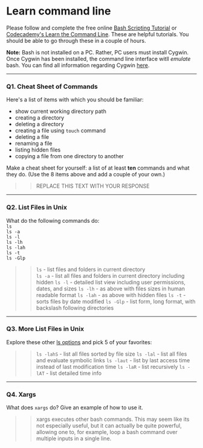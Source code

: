 # Learn command line

Please follow and complete the free online [Bash Scripting Tutorial](https://ryanstutorials.net/bash-scripting-tutorial/) or [Codecademy's Learn the Command Line](https://www.codecademy.com/learn/learn-the-command-line). These are helpful tutorials. You should be able to go through these in a couple of hours.

**Note:** Bash is not installed on a PC. Rather, PC users must install Cygwin. Once Cygwin has been installed, the command line interface witll _emulate_ bash. You can find all information regarding Cygwin [here](https://www.cygwin.com/).

---

### Q1.  Cheat Sheet of Commands  

Here's a list of items with which you should be familiar:  
* show current working directory path
* creating a directory
* deleting a directory
* creating a file using `touch` command
* deleting a file
* renaming a file
* listing hidden files
* copying a file from one directory to another

Make a cheat sheet for yourself: a list of at least **ten** commands and what they do.  (Use the 8 items above and add a couple of your own.)  

> > REPLACE THIS TEXT WITH YOUR RESPONSE

---

### Q2.  List Files in Unix   

What do the following commands do:  
`ls`  
`ls -a`  
`ls -l`  
`ls -lh`  
`ls -lah`  
`ls -t`  
`ls -Glp`  

>> `ls`  - list files and folders in current directory  
>> `ls -a` - list all files and folders in current directory including hidden
>> `ls -l` - detailed list view including user permissions, dates, and sizes
>> `ls -lh` - as above with files sizes in human readable format
>> `ls -lah`  - as above with hidden files
>> `ls -t` - sorts files by date modified
>> `ls -Glp` - list form, long format, with backslash following directories


---

### Q3.  More List Files in Unix  

Explore these other [ls options](http://www.techonthenet.com/unix/basic/ls.php) and pick 5 of your favorites:

>> `ls -lahS` - list all files sorted by file size
>> `ls -lal` - list all files and evaluate symbolic links
>> `ls -laut` - list by last access time instead of last modification time
>> `ls -laR` - list recursively
>> `ls -lAT` - list detailed time info

---

### Q4.  Xargs   

What does `xargs` do? Give an example of how to use it.

>> xargs executes other bash commands.  This may seem like its not especially useful, but it can actually be quite powerful, allowing one to, for example, loop a bash command over multiple inputs in a single line.


 

